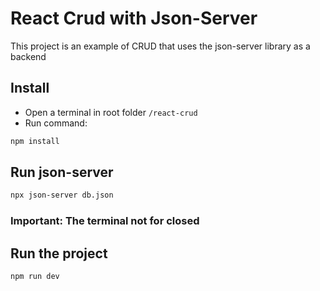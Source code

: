 # React Crud with Json-Server

This project is an example of CRUD that uses the json-server library as a backend

## Install

- Open a terminal in root folder ```/react-crud```
- Run command:
```bash
npm install
```

## Run json-server
```bash
npx json-server db.json
```
### Important: The terminal not for closed

## Run the project
```bash
npm run dev
```